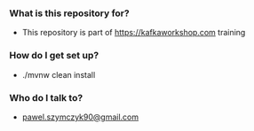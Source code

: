 ### What is this repository for? ###

* This repository is part of https://kafkaworkshop.com training

### How do I get set up? ###

* ./mvnw clean install

### Who do I talk to? ###

* pawel.szymczyk90@gmail.com
